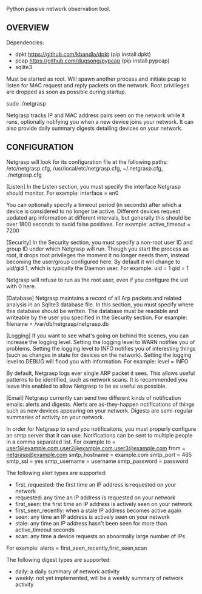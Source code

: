 Python passive network observation tool.

OVERVIEW
--------

Dependencies:
 - dpkt https://github.com/kbandla/dpkt (pip install dpkt)
 - pcap https://github.com/dugsong/pypcap (pip install pypcap)
 - sqlite3

Must be started as root. Will spawn another process and initiate pcap to listen for MAC
request and reply packets on the network. Root privilieges are dropped as soon as possible
during startup.

  sudo ./netgrasp

Netgrasp tracks IP and MAC address pairs seen on the network while it runs, optionally
notifying you when a new device joins your network. It can also provide daily summary
digests detailing devices on your network.

CONFIGURATION
-------------

Netgrasp will look for its configuration file at the following paths:
  /etc/netgrasp.cfg, /usr/local/etc/netgrasp.cfg, ~/.netgrasp.cfg, ./netgrasp.cfg

[Listen]
In the Listen section, you must specify the interface Netgrasp should monitor. For example:
  interface = en0

You can optionally specify a timeout period (in seconds) after which a device is considered
to no longer be active. Different devices request updated arp information at different
intervals, but generally this should be over 1800 seconds to avoid false positives. For
example:
  active_timeout = 7200

[Security]
In the Security section, you must specify a non-root user ID and group ID under which
Netgrasp will run. Though you start the process as root, it drops root privileges the
moment it no longer needs them, instead becoming the user/group configured here. By
default it will change to uid/gid 1, which is typically the Daemon user. For example:
  uid = 1
  gid = 1

Netgrasp will refuse to run as the root user, even if you configure the uid with 0 here.

[Database]
Netgrasp maintains a record of all Arp packets and related analysis in an Sqlite3
database file. In this section, you must specify where this database should be written.
The database must be readable and writeable by the user you specified in the Security
section. For example:
  filename = /var/db/netgrasp/netgrasp.db

[Logging]
If you want to see what's going on behind the scenes, you can increase the logging level.
Setting the logging level to WARN notifies you of problems. Setting the logging level
to INFO notifies you of interesting things (such as changes in state for devices on the
network). Setting the logging level to DEBUG will flood you with information. For example:
  level = INFO

By default, Netgrasp logs ever single ARP packet it sees. This allows useful patterns
to be identified, such as network scans. It is recommended you leave this enabled to
allow Netgrasp to be as useful as possible.

[Email]
Netgrasp currently can send two different kinds of notification emails: alerts and digests.
Alerts are as-they-happen notifications of things such as new devices appearing on your
network. Digests are semi-regular summaries of activity on your network.

In order for Netgrasp to send you notificaitons, you must properly configure an smtp
server that it can use. Notifications can be sent to multiple people in a comma separated
list. For example
  to = user1@example.com,user2@example.com,user3@example.com
  from = netgrasp@example.com
  smtp_hostname = example.com
  smtp_port = 465
  smtp_ssl = yes
  smtp_username = username
  smtp_password = password

The following alert types are supported:
 - first_requested: the first time an IP address is requested on your network
 - requested: any time an IP address is requested on your network
 - first_seen: the first time an IP address is actively seen on your network
 - first_seen_recently: when a stale IP address becomes active again
 - seen: any time an IP address is actively seen on your network
 - stale: any time an IP address hasn't been seen for more than active_timeout seconds
 - scan: any time a device requests an abnormally large number of IPs

For example:
  alerts = first_seen_recently,first_seen,scan

The following digest types are supported:
 - daily: a daily summary of network activity
 - weekly: not yet implemented, will be a weekly summary of network activity
